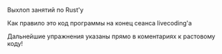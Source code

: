 Выхлоп занятий по Rust'у

Как правило это код программы на конец сеанса livecoding'а

Дальнейшие упражнения указаны прямо в коментариях к растовому коду!
